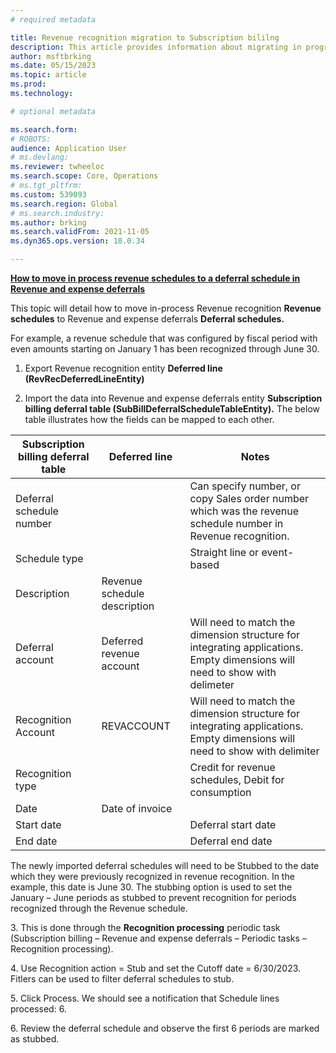 ```yaml
---
# required metadata

title: Revenue recognition migration to Subscription bililng
description: This article provides information about migrating in progress Revenue recognition schedules to Revenue and expense deferral Deferral schedules.
author: msftbrking
ms.date: 05/15/2023
ms.topic: article
ms.prod: 
ms.technology: 

# optional metadata

ms.search.form:  
# ROBOTS: 
audience: Application User
# ms.devlang: 
ms.reviewer: twheeloc
ms.search.scope: Core, Operations
# ms.tgt_pltfrm: 
ms.custom: 539093
ms.search.region: Global
# ms.search.industry: 
ms.author: brking
ms.search.validFrom: 2021-11-05
ms.dyn365.ops.version: 10.0.34

---
```

 
 
 
 **<u>How to move in process revenue schedules to a deferral schedule in Revenue and expense deferrals</u>**

This topic will detail how to move in-process Revenue recognition **Revenue schedules** to Revenue and expense deferrals **Deferral schedules.**

For example, a revenue schedule that was configured by fiscal period with even amounts starting on January 1 has been recognized through June 30.

1.  Export Revenue recognition entity **Deferred line (RevRecDeferredLineEntity)**

2.  Import the data into Revenue and expense deferrals entity **Subscription billing deferral table (SubBillDeferralScheduleTableEntity).** The below table illustrates how the fields can be mapped to each other.

| Subscription billing deferral table | Deferred line                | Notes                                                                                                                      |
|-------------------------------------|------------------------------|----------------------------------------------------------------------------------------------------------------------------|
| Deferral schedule number            |                              | Can specify number, or copy Sales order number which was the revenue schedule number in Revenue recognition.               |
| Schedule type                       |                              | Straight line or event-based                                                                                               |
| Description                         | Revenue schedule description |                                                                                                                            |
| Deferral account                    | Deferred revenue account     | Will need to match the dimension structure for integrating applications. Empty dimensions will need to show with delimeter |
| Recognition Account                 | REVACCOUNT                   | Will need to match the dimension structure for integrating applications. Empty dimensions will need to show with delimiter |
| Recognition type                    |                              | Credit for revenue schedules, Debit for consumption                                                                        |
| Date                                | Date of invoice              |                                                                                                                            |
| Start date                          |                              | Deferral start date                                                                                                        |
| End date                            |                              | Deferral end date                                                                                                          |

The newly imported deferral schedules will need to be Stubbed to the date which they were previously recognized in revenue recognition. In the example, this date is June 30. The stubbing option is used to set the January – June periods as stubbed to prevent recognition for periods recognized through the Revenue schedule.

3\. This is done through the **Recognition processing** periodic task (Subscription billing – Revenue and expense deferrals – Periodic tasks – Recognition processing).

4\. Use Recognition action = Stub and set the Cutoff date = 6/30/2023. Fitlers can be used to filter deferral schedules to stub.

5\. Click Process. We should see a notification that Schedule lines processed: 6.

6\. Review the deferral schedule and observe the first 6 periods are marked as stubbed.
